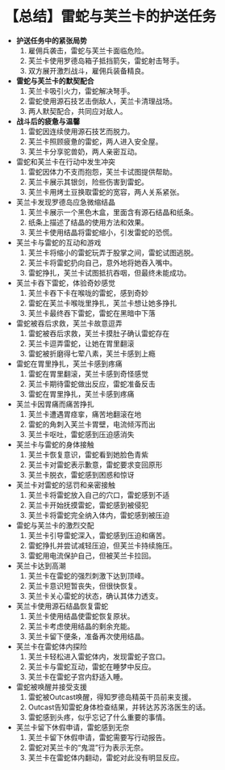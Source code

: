 # 【总结】雷蛇与芙兰卡的护送任务

-   **护送任务中的紧张局势**
    1.  雇佣兵袭击，雷蛇与芙兰卡面临危险。
    2.  芙兰卡使用罗德岛箱子抵挡箭矢，雷蛇射击弩手。
    3.  双方展开激烈战斗，雇佣兵装备精良。
-   **雷蛇与芙兰卡的默契配合**
    1.  芙兰卡吸引火力，雷蛇解决弩手。
    2.  雷蛇使用源石技艺击倒敌人，芙兰卡清理战场。
    3.  两人默契配合，共同应对敌人。
-   **战斗后的疲惫与温馨**
    1.  雷蛇因连续使用源石技艺而脱力。
    2.  芙兰卡照顾疲惫的雷蛇，两人进入安全屋。
    3.  芙兰卡分享驼兽奶，两人亲密互动。
-   雷蛇和芙兰卡在行动中发生冲突
    1.  雷蛇因体力不支而抱怨，芙兰卡试图提供帮助。
    2.  芙兰卡展示其银剑，险些伤害到雷蛇。
    3.  芙兰卡用烤土豆换取雷蛇的宽容，两人关系紧张。
-   芙兰卡发现罗德岛应急微缩结晶
    1.  芙兰卡展示一个黑色木盒，里面含有源石结晶和纸条。
    2.  纸条上描述了结晶的使用方法和效果。
    3.  芙兰卡使用结晶将雷蛇缩小，引发雷蛇的恐慌。
-   芙兰卡与雷蛇的互动和游戏
    1.  芙兰卡将缩小的雷蛇玩弄于股掌之间，雷蛇试图逃脱。
    2.  芙兰卡将雷蛇扔向自己，意外地将她吞入嘴中。
    3.  雷蛇挣扎，芙兰卡试图抵抗吞咽，但最终未能成功。
-   芙兰卡吞下雷蛇，体验奇妙感觉
    1.  芙兰卡吞下卡在喉咙的雷蛇，感到奇妙
    2.  雷蛇在芙兰卡喉咙里挣扎，芙兰卡想让她多挣扎
    3.  芙兰卡最终吞下雷蛇，雷蛇在黑暗中下落
-   雷蛇被吞后求救，芙兰卡故意逗弄
    1.  雷蛇被吞后求救，芙兰卡摸肚子确认雷蛇存在
    2.  芙兰卡逗弄雷蛇，让她在胃里翻滚
    3.  雷蛇被折磨得七荤八素，芙兰卡感到上瘾
-   雷蛇在胃里挣扎，芙兰卡感到疼痛
    1.  雷蛇在胃里翻滚，芙兰卡感到奇怪感觉
    2.  芙兰卡期待雷蛇做出反应，雷蛇准备反击
    3.  雷蛇在胃里挣扎，芙兰卡感到疼痛
-   芙兰卡因胃痛而痛苦挣扎
    1.  芙兰卡遭遇胃痉挛，痛苦地翻滚在地
    2.  雷蛇的角刺入芙兰卡胃壁，电流倾泻而出
    3.  芙兰卡呕吐，雷蛇感到压迫感消失
-   芙兰卡与雷蛇的身体接触
    1.  芙兰卡恢复意识，雷蛇看到她脸色青紫
    2.  芙兰卡对雷蛇表示歉意，雷蛇要求变回原形
    3.  芙兰卡脱衣，雷蛇感到困惑和惊讶
-   芙兰卡对雷蛇的惩罚和亲密接触
    1.  芙兰卡将雷蛇放入自己的穴口，雷蛇感到不适
    2.  芙兰卡开始抚摸雷蛇，雷蛇感到被侵犯
    3.  芙兰卡将雷蛇完全纳入体内，雷蛇感到被压迫
-   雷蛇与芙兰卡的激烈交配
    1.  芙兰卡引导雷蛇深入，雷蛇感到压迫和痛苦。
    2.  雷蛇挣扎并尝试减轻压迫，但芙兰卡持续施压。
    3.  雷蛇用电流保护自己，但被芙兰卡拉回。
-   芙兰卡达到高潮
    1.  芙兰卡在雷蛇的强烈刺激下达到顶峰。
    2.  芙兰卡意识短暂丧失，但很快恢复。
    3.  芙兰卡关心雷蛇的状态，确认其体力透支。
-   芙兰卡使用源石结晶恢复雷蛇
    1.  芙兰卡使用结晶使雷蛇恢复原状。
    2.  芙兰卡考虑使用结晶的剩余充能。
    3.  芙兰卡留下便条，准备再次使用结晶。
-   芙兰卡在雷蛇体内探险
    1.  芙兰卡轻松进入雷蛇体内，发现雷蛇子宫口。
    2.  芙兰卡与雷蛇互动，雷蛇在睡梦中反应。
    3.  芙兰卡在雷蛇子宫内舒适入睡。
-   雷蛇被唤醒并接受支援
    1.  雷蛇被Outcast唤醒，得知罗德岛精英干员前来支援。
    2.  Outcast告知雷蛇身体检查结果，并转达苏苏洛医生的话。
    3.  雷蛇感到头疼，似乎忘记了什么重要的事情。
-   芙兰卡留下休假申请，雷蛇感到无奈
    1.  芙兰卡留下休假申请，雷蛇需要写行动报告。
    2.  雷蛇对芙兰卡的“鬼混”行为表示无奈。
    3.  芙兰卡在雷蛇体内翻动，雷蛇对此没有明显反应。
